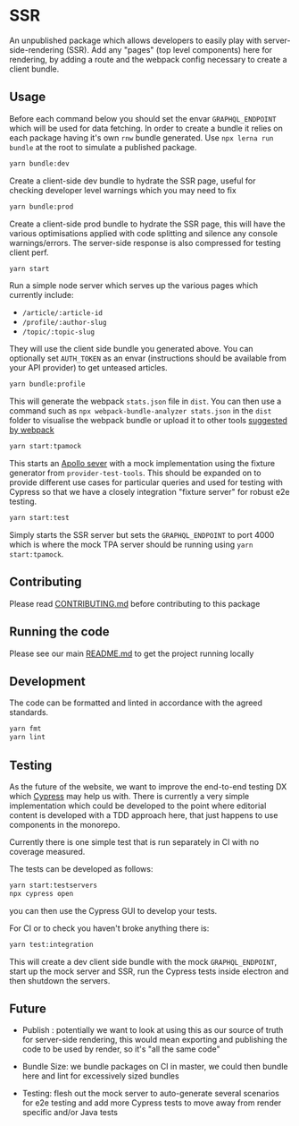 # SSR

An unpublished package which allows developers to easily play with
server-side-rendering (SSR). Add any "pages" (top level components) here for
rendering, by adding a route and the webpack config necessary to create a client
bundle.

## Usage

Before each command below you should set the envar `GRAPHQL_ENDPOINT` which will
be used for data fetching. In order to create a bundle it relies on each package
having it's own `rnw` bundle generated. Use `npx lerna run bundle` at the root
to simulate a published package.

```bash
yarn bundle:dev
```

Create a client-side dev bundle to hydrate the SSR page, useful for checking
developer level warnings which you may need to fix

```bash
yarn bundle:prod
```

Create a client-side prod bundle to hydrate the SSR page, this will have the
various optimisations applied with code splitting and silence any console
warnings/errors. The server-side response is also compressed for testing client
perf.

```bash
yarn start
```

Run a simple node server which serves up the various pages which currently
include:

- `/article/:article-id`
- `/profile/:author-slug`
- `/topic/:topic-slug`

They will use the client side bundle you generated above. You can optionally set
`AUTH_TOKEN` as an envar (instructions should be available from your API
provider) to get unteased articles.

```bash
yarn bundle:profile
```

This will generate the webpack `stats.json` file in `dist`. You can then use a
command such as `npx webpack-bundle-analyzer stats.json` in the `dist` folder to
visualise the webpack bundle or upload it to other tools
[suggested by webpack](https://webpack.js.org/guides/code-splitting/#bundle-analysis)

```bash
yarn start:tpamock
```

This starts an [Apollo sever](https://www.apollographql.com/docs/apollo-server/)
with a mock implementation using the fixture generator from `provider-test-tools`.
This should be expanded on to provide different use cases for particular queries
and used for testing with Cypress so that we have a closely integration
"fixture server" for robust e2e testing.

```bash
yarn start:test
```

Simply starts the SSR server but sets the `GRAPHQL_ENDPOINT` to port 4000 which
is where the mock TPA server should be running using `yarn start:tpamock`.

## Contributing

Please read [CONTRIBUTING.md](./CONTRIBUTING.md) before contributing to this
package

## Running the code

Please see our main [README.md](../README.md) to get the project running locally

## Development

The code can be formatted and linted in accordance with the agreed standards.

```bash
yarn fmt
yarn lint
```

## Testing

As the future of the website, we want to improve the end-to-end testing DX which
[Cypress](https://www.cypress.io/) may help us with. There is currently a very
simple implementation which could be developed to the point where editorial content
is developed with a TDD approach here, that just happens to use components in the monorepo.

Currently there is one simple test that is run separately in CI with no coverage measured.

The tests can be developed as follows:

```bash
yarn start:testservers
npx cypress open
```

you can then use the Cypress GUI to develop your tests.

For CI or to check you haven't broke anything there is:

```bash
yarn test:integration
```

This will create a dev client side bundle with the mock `GRAPHQL_ENDPOINT`,
start up the mock server and SSR, run the Cypress tests inside electron and
then shutdown the servers.

## Future

- Publish : potentially we want to look at using this as our source of truth for
  server-side rendering, this would mean exporting and publishing the code to be
  used by render, so it's "all the same code"

- Bundle Size: we bundle packages on CI in master, we could then bundle here and
  lint for excessively sized bundles

- Testing: flesh out the mock server to auto-generate several scenarios for e2e
  testing and add more Cypress tests to move away from render specific and/or
  Java tests
